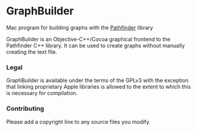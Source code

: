 # GraphBuilder
Mac program for building graphs with the [Pathfinder](https://github.com/Arc676/Pathfinder) library

GraphBuilder is an Objective-C++/Cocoa graphical frontend to the Pathfinder C++ library. It can be used to create graphs without manually creating the text file.

### Legal

GraphBuilder is available under the terms of the GPLv3 with the exception that linking proprietary Apple libraries is allowed to the extent to which this is necessary for compilation.

### Contributing

Please add a copyright line to any source files you modify.
